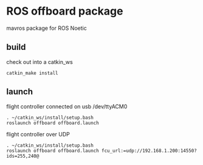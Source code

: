 # ROS offboard package

mavros package for ROS Noetic

## build

check out into a catkin_ws


```commandline
catkin_make install
```


## launch

flight controller connected on usb /dev/ttyACM0
```commandline
. ~/catkin_ws/install/setup.bash
roslaunch offboard offboard.launch
```

flight controller over UDP
```commandline
. ~/catkin_ws/install/setup.bash
roslaunch offboard offboard.launch fcu_url:=udp://192.168.1.200:14550?ids=255,240@
```
